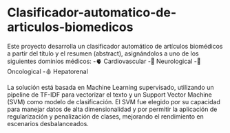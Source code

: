 # Clasificador-automatico-de-articulos-biomedicos
Este proyecto desarrolla un clasificador automático de artículos biomédicos a partir del título y el resumen (abstract), asignándolos a uno de los siguientes dominios médicos:
-🫀 Cardiovascular
-🧠 Neurological
-🧬 Oncological
-🩸 Hepatorenal

La solución está basada en Machine Learning supervisado, utilizando un pipeline de TF-IDF para vectorizar el texto y un Support Vector Machine (SVM) como modelo de clasificación. El SVM fue elegido por su capacidad para manejar datos de alta dimensionalidad y por permitir la aplicación de regularización y penalización de clases, mejorando el rendimiento en escenarios desbalanceados.
